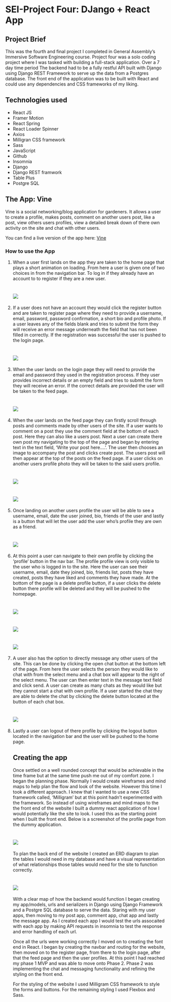 <h1>SEI-Project Four: DJango + React App</h1>

<h2>Project Brief</h2>

<p>This was the fourth and final project I completed in General Assembly’s Immersive Software Engineering course. Project four was a solo coding project where I was tasked with building a full-stack application. Over a 7 day time period The backend had to be a fully restful API built with Django using Django REST Framework to serve up the data from a Postgres database. The front end of the application was to be built with React and could use any dependencies and CSS frameworks of my liking.</p>

<h2>Technologies used</h2>
<ul>
<li>React JS</li>
<li>Framer Motion</li>
<li>React Spring</li>
<li>React Loader Spinner</li>
<li>Axios</li>
<li>Milligran CSS framework</li>
<li>Sass</li>
<li>JavaScript</li>
<li>Github</li>
<li>Insomnia</li>
<li>Django</li>
<li>Django REST framwork</li>
<li>Table Plus</li>
<li>Postgre SQL</li>
</ul>

<h2>The App: Vine</h2>
<p>Vine is a social networking/blog application for gardeners. It allows a user to create a profile, makes posts, comment on another users post, like a post, view others users profiles, view a detailed break down of there own activity on the site and chat with other users.</p>

You can find a live version of the app here: [Vine](https://vine-social-network.herokuapp.com/)

<h3>How to use the App</h3>

<ol>
<li>When a user first lands on the app they are taken to the home page that plays a short animation on loading. From here a user is given one of two choices in from the navigation bar. To log in if they already have an account to to register if they are a new user.</li>

# ![](readme_images/home-page.jpg)  

<li>If a user does not have an account they would click the register button and are taken to register page where they need to provide a username, email, password, password confirmation, a short bio and profile photo. If a user leaves any of the fields blank and tries to submit the form they will receive an error message underneath the field that has not been filled in correctly. If the registration was successful the user is pushed to the login page.</li>

# ![](readme_images/register-page.png)  

<li>When the user lands on the login page they will need to provide the email and password they used in the registration process. If they user provides incorrect details or an empty field and tries to submit the form they will receive an error. If the correct details are provided the user will be taken to the feed page. </li>

# ![](readme_images/login-page.png)  

<li>When the user lands on the feed page they can firstly scroll through posts and comments made by other users of the site. If a user wants to comment on a post they use the comment field at the bottom of each post. Here they can also like a users post. Next a user can create there own post my navigating to the top of the page and began by entering text in the text field, ‘Write your post here….’.  The user then chooses an image to accompany the post and clicks create post. The users post will then appear at the top of the posts on the feed page. If a user clicks on  another users profile photo they will be taken to the said users profile.</li>

# ![](readme_images/feed-page-1.png) 
# ![](readme_images/feed-page-2.png) 

<li>Once landing on another users profile the user will be able to see a username, email, date the user joined, bio, friends of the user and lastly is a button that will let the user add the user who’s profile they are own as a friend.</li>


# ![](readme_images/member-profile.png) 

<li>At this point a user can navigate to their own profile by clicking the ‘profile’ button in the nav bar. The profile profile view is only visible to the user who is logged in to the site. Here the user can see their username, email, date they joined, bio, friends list, posts they have created, posts they have liked and comments they have made. At the bottom of the page is a delete profile button, if a user clicks the delete button there profile will be deleted and they will be pushed to the homepage.</li>

# ![](readme_images/user-profile-1.png) 
# ![](readme_images/user-profile-2.png) 
# ![](readme_images/user-profile-3.png) 

<li>A user also has the option to directly message any other users of the site. This can be done by clicking the open chat button at the bottom left of the page. From here the user selects the person they would like to chat with from the select menu and a chat box will appear to the right of the select menu. The user can then enter text in the message text field and click send. A user can create as many chats as they would like but they cannot start a chat with own profile. If a user started the chat they are able to delete the chat by clicking the delete button located at the button of each chat box.</li>

# ![](readme_images/chat-feature.png) 

<li>Lastly a user can logout of there profile by clicking the logout button located in the navigation bar and the user will be pushed to the home page.</li>

<h2>Creating the app</h2>

<p>Once settled on a well rounded concept that would be achievable in the time frame but at the same time push me out of my comfort zone. I began the planning phase. Normally I would create wireframes and mind maps to help plan the flow and look of the website. However this time I took a different approach. I knew that I wanted to use a new CSS framework called, ‘Milligram’ but at this point hadn’t experimented with the framework. So instead of using wireframes and mind maps to the the front end of the website I built a dummy react application of how I would potentially like the site to look. I used this as the starting point when I built the front end. Below is a screenshot of the profile page from the dummy application.
</p>

# ![](readme_images/style-test.png) 

<p>To plan the back end of the website I created an ERD diagram to plan the tables I would need in my database and have a visual representation of what relationships those tables would need for the site to function correctly.</p>

# ![](readme_images/erd-diagram.png) 

<p>With a clear map of how the backend would function I began creating my app/models, urls and serializers in Django using Django Framework and a Postgre SQL database to serve the data. Staring with my user apps, then moving to my post app, comment app, chat app and lastly the message app. As I created each app I would test the urls assocaited with each app by making API requests in insomnia to test the response and error handling of each url.</p>

<p>Once all the urls were working correctly I moved on to creating the font end in React. I began by creating the navbar and routing for the website, then moved on to the register page, from there to the login page, after that the feed page and then the user profiles. At this point I had reached my phase 1 MVP and was able to move onto Phase 2. Phase 2 was implementing the chat and messaging functionality and refining the styling on the front end.</p>

<p>For the styling of the website I used Milligram CSS framework to style the forms and buttons. For the remaining styling I used Flexbox and Sass.</p>
